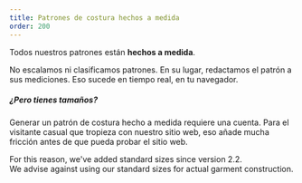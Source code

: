 ```yaml
---
title: Patrones de costura hechos a medida
order: 200
---
```


Todos nuestros patrones están **hechos a medida**.

No escalamos ni clasificamos patrones. En su lugar, redactamos el patrón a sus mediciones. Eso sucede en tiempo real, en tu navegador.

<Note>

##### ¿Pero tienes tamaños?

Generar un patrón de costura hecho a medida requiere una cuenta.
Para el visitante casual que tropieza con nuestro sitio web, eso
añade mucha fricción antes de que pueda probar el sitio web.

For this reason, we've added standard sizes since version 2.2.\
We advise against using our standard sizes for actual garment construction.

</Note>
